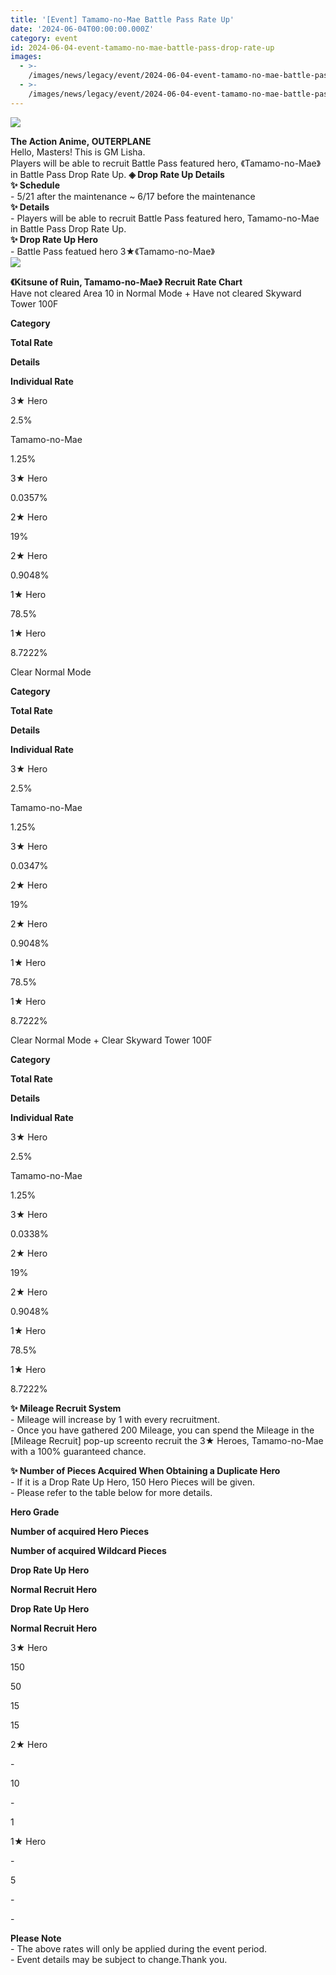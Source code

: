 ```yaml
---
title: '[Event] Tamamo-no-Mae Battle Pass Rate Up'
date: '2024-06-04T00:00:00.000Z'
category: event
id: 2024-06-04-event-tamamo-no-mae-battle-pass-drop-rate-up
images:
  - >-
    /images/news/legacy/event/2024-06-04-event-tamamo-no-mae-battle-pass-drop-rate-up/b091878edc32460ba2b0083974011ae2.webp
  - >-
    /images/news/legacy/event/2024-06-04-event-tamamo-no-mae-battle-pass-drop-rate-up/ed26cc169ce3497d86f0c0c55060a549.webp
---
```


![](/images/news/legacy/event/2024-06-04-event-tamamo-no-mae-battle-pass-drop-rate-up/b091878edc32460ba2b0083974011ae2.webp)  
  

**The Action Anime, OUTERPLANE**  
Hello, Masters! This is GM Lisha.  
Players will be able to recruit Battle Pass featured hero, 《Tamamo-no-Mae》 in Battle Pass Drop Rate Up. **◈ Drop Rate Up Details**  
**✨ Schedule**   
\- 5/21 after the maintenance ~ 6/17 before the maintenance  
**✨ Details**  
\- Players will be able to recruit Battle Pass featured hero, Tamamo-no-Mae in Battle Pass Drop Rate Up.  
**✨ Drop Rate Up Hero**   
\- Battle Pass featued hero 3★《Tamamo-no-Mae》  
![](/images/news/legacy/event/2024-06-04-event-tamamo-no-mae-battle-pass-drop-rate-up/ed26cc169ce3497d86f0c0c55060a549.webp)  

**《Kitsune of Ruin, Tamamo-no-Mae》** **Recruit Rate Chart**  
Have not cleared Area 10 in Normal Mode + Have not cleared Skyward Tower 100F

**Category**

**Total Rate**

**Details**

**Individual Rate**

3★ Hero

2.5%

Tamamo-no-Mae

1.25%

3★ Hero

0.0357%

2★ Hero

19%

2★ Hero

0.9048%

1★ Hero

78.5%

1★ Hero

8.7222%

Clear Normal Mode 

**Category**

**Total Rate**

**Details**

**Individual Rate**

3★ Hero

2.5%

Tamamo-no-Mae

1.25%

3★ Hero

0.0347%

2★ Hero

19%

2★ Hero

0.9048%

1★ Hero

78.5%

1★ Hero

8.7222%

Clear Normal Mode + Clear Skyward Tower 100F 

**Category**

**Total Rate**

**Details**

**Individual Rate**

3★ Hero

2.5%

Tamamo-no-Mae

1.25%

3★ Hero

0.0338%

2★ Hero

19%

2★ Hero

0.9048%

1★ Hero

78.5%

1★ Hero

8.7222%

  
**✨ Mileage Recruit System**   
\- Mileage will increase by 1 with every recruitment.  
\- Once you have gathered 200 Mileage, you can spend the Mileage in the \[Mileage Recruit\] pop-up screento recruit the 3★ Heroes, Tamamo-no-Mae with a 100% guaranteed chance.

  
**✨ Number of Pieces Acquired When Obtaining a Duplicate Hero**  
\- If it is a Drop Rate Up Hero, 150 Hero Pieces will be given.  
\- Please refer to the table below for more details.

**Hero Grade**

**Number of acquired Hero Pieces**

**Number of acquired Wildcard Pieces**

**Drop Rate Up Hero**

**Normal Recruit Hero**

**Drop Rate Up Hero**

**Normal Recruit Hero**

3★ Hero

150

50

15

15

2★ Hero

\-

10

\-

1

1★ Hero

\-

5

\-

\-

**Please Note**   
\- The above rates will only be applied during the event period.   
\- Event details may be subject to change.Thank you.
